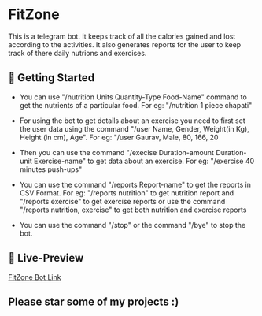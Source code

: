 # FitZone

This is a telegram bot. It keeps track of all the calories gained and lost according to the activities. It also generates reports for the user to keep track of there daily nutrions and exercises.

## 🏃‍ Getting Started 

- You can use "/nutrition Units Quantity-Type Food-Name" command to get the nutrients of a particular food. For eg: "/nutrition 1 piece chapati"

- For using the bot to get details about an exercise you need to first set the user data using the command "/user Name, Gender, Weight(in Kg), Height (in cm), Age". For eg: "/user Gaurav, Male, 80, 166, 20

- Then you can use the command "/execise Duration-amount Duration-unit Exercise-name" to get data about an exercise. For eg: "/exercise 40 minutes push-ups"

- You can use the command "/reports Report-name" to get the reports in CSV Format. For eg: "/reports nutrition" to get nutrition report and "/reports exercise" to get exercise reports or use the command "/reports nutrition, exercise" to get both nutrition and exercise reports

- You can use the command "/stop" or the command "/bye" to stop the bot.

## 👀 Live-Preview 

[FitZone Bot Link](https://t.me/grvsh02_bot)


## Please star some of my projects :)
